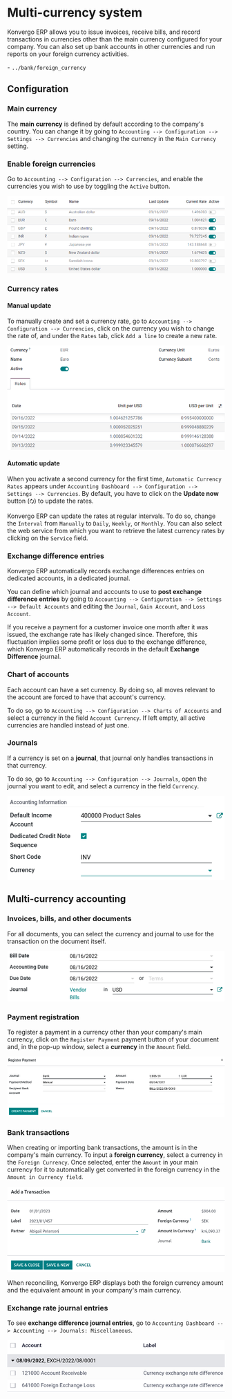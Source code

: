 # Multi-currency system

Konvergo ERP allows you to issue invoices, receive bills, and record
transactions in currencies other than the main currency configured for
your company. You can also set up bank accounts in other currencies and
run reports on your foreign currency activities.

<div class="seealso">

\- `../bank/foreign_currency`

</div>

## Configuration

### Main currency

The **main currency** is defined by default according to the company's
country. You can change it by going to
`Accounting --> Configuration --> Settings --> Currencies` and changing
the currency in the `Main Currency` setting.

### Enable foreign currencies

Go to `Accounting --> Configuration --> Currencies`, and enable the
currencies you wish to use by toggling the `Active` button.

<img src="multi_currency/enable-foreign-currencies.png"
class="align-center" alt="Enable the currencies you wish to use." />

### Currency rates

#### Manual update

To manually create and set a currency rate, go to
`Accounting --> Configuration -->
Currencies`, click on the currency you wish to change the rate of, and
under the `Rates` tab, click `Add a line` to create a new rate.

<img src="multi_currency/manual-rate-update.png" class="align-center"
alt="Create or modify the currency rate." />

#### Automatic update

When you activate a second currency for the first time,
`Automatic Currency Rates` appears under
`Accounting Dashboard --> Configuration --> Settings --> Currencies`. By
default, you have to click on the **Update now** button (`🗘`) to update
the rates.

Konvergo ERP can update the rates at regular intervals. To do so, change the
`Interval` from `Manually` to `Daily`, `Weekly`, or `Monthly`. You can
also select the web service from which you want to retrieve the latest
currency rates by clicking on the `Service` field.

### Exchange difference entries

Konvergo ERP automatically records exchange differences entries on dedicated
accounts, in a dedicated journal.

You can define which journal and accounts to use to **post exchange
difference entries** by going to
`Accounting --> Configuration --> Settings --> Default Accounts` and
editing the `Journal`, `Gain Account`, and `Loss Account`.

<div class="example">

If you receive a payment for a customer invoice one month after it was
issued, the exchange rate has likely changed since. Therefore, this
fluctuation implies some profit or loss due to the exchange difference,
which Konvergo ERP automatically records in the default **Exchange Difference**
journal.

</div>

### Chart of accounts

Each account can have a set currency. By doing so, all moves relevant to
the account are forced to have that account's currency.

To do so, go to `Accounting --> Configuration --> Charts of Accounts`
and select a currency in the field `Account Currency`. If left empty,
all active currencies are handled instead of just one.

### Journals

If a currency is set on a **journal**, that journal only handles
transactions in that currency.

To do so, go to `Accounting --> Configuration --> Journals`, open the
journal you want to edit, and select a currency in the field `Currency`.

<img src="multi_currency/journal-currency.png" class="align-center"
alt="Select the currency for the journal to handle." />

## Multi-currency accounting

### Invoices, bills, and other documents

For all documents, you can select the currency and journal to use for
the transaction on the document itself.

<img src="multi_currency/currency-field.png" class="align-center"
alt="Select the currency and journal to use." />

### Payment registration

To register a payment in a currency other than your company's main
currency, click on the `Register Payment` payment button of your
document and, in the pop-up window, select a **currency** in the
`Amount` field.

<img src="multi_currency/register-payment.png" class="align-center"
alt="Select the currency and journal to use before registering the payment." />

### Bank transactions

When creating or importing bank transactions, the amount is in the
company's main currency. To input a **foreign currency**, select a
currency in the `Foreign Currency`. Once selected, enter the `Amount` in
your main currency for it to automatically get converted in the foreign
currency in the `Amount in Currency field`.

<img src="multi_currency/foreign-fields.png" class="align-center"
alt="The extra fields related to foreign currencies." />

When reconciling, Konvergo ERP displays both the foreign currency amount and the
equivalent amount in your company's main currency.

### Exchange rate journal entries

To see **exchange difference journal entries**, go to
`Accounting Dashboard -->
Accounting --> Journals: Miscellaneous`.

<img src="multi_currency/exchange-journal-currency.png"
class="align-center" alt="Exchange rate journal entry." />
